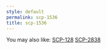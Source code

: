 ```yaml
---
style: default
permalink: scp-1536
title: scp-1536
---
```

You may also like:
[SCP-128](http://scp-wiki.net/scp-128)
[SCP-2838](http://scp-wiki.net/scp-2838)